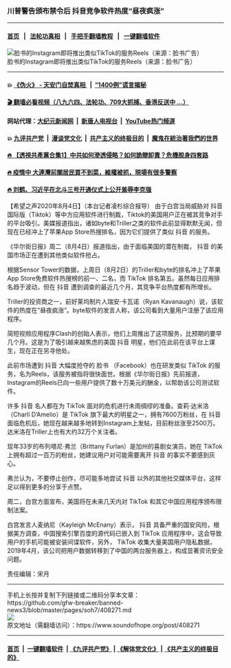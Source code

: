 ### 川普警告颁布禁令后 抖音竞争软件热度“昼夜疯涨”
------------------------

#### [首页](https://github.com/gfw-breaker/banned-news3/blob/master/README.md) &nbsp;&nbsp;|&nbsp;&nbsp; [法轮功真相](https://github.com/begood0513/basic/blob/master/README.md)  &nbsp;&nbsp;|&nbsp;&nbsp; [手把手翻墙教程](https://github.com/gfw-breaker/guides/wiki)  &nbsp;&nbsp;|&nbsp;&nbsp; [一键翻墙软件](https://github.com/gfw-breaker/nogfw/blob/master/README.md)  



<div><img alt="脸书的Instagram即将推出类似TikTok的服务Reels（来源：脸书广告）" src="https://img.soundofhope.org/2020-08/reel-1596602888612.jpg"/>
<br/><figcaption class="caption">
 脸书的Instagram即将推出类似TikTok的服务Reels（来源：脸书广告）
</figcaption></div><hr/>

#### 💥 [《伪火》 - 天安门自焚真相 ](http://141.164.51.119:10000/videos/blog/weihuo.html)&nbsp; |&nbsp; [“1400例”谎言揭秘  ](http://141.164.51.119:10000/videos/blog/jiexi1400.html)

#### [ 🎬  翻墙必看视频（八九六四、法轮功、709大抓捕、香港反送中 ...）](https://github.com/gfw-breaker/links/blob/master/banned.md)

#### 网站代理：[大纪元新闻网](http://167.172.10.89:10080/gb/) &nbsp;|&nbsp; [新唐人电视台](http://167.172.10.89:8808/gb/) &nbsp;|&nbsp; [YouTube热门频道](http://158.247.203.241/youtube.html)

#### 💥 [九评共产党](http://141.164.51.119:10000/videos/res/jiuping/)&nbsp; |&nbsp; [漫谈党文化](http://141.164.51.119:10000/videos/res/mtdwh/)&nbsp; |&nbsp; [共产主义的终极目的](http://141.164.51.119:10000/videos/res/zjmd/)&nbsp; |&nbsp; [魔鬼在統治著我們的世界](http://141.164.51.119:10000/videos/res/TheSpecter/)  

#### [ 🔥  【透視共產黨合集1】中共如何滲透侵略？如何詭辯卸責？危機脫身四套路](http://141.164.51.119:10000/videos/news/../res/detox/index.html)

#### [ 🔥  疫情中 大連灣前關居民買不到菜，維權被抓，現場有很多警察](http://141.164.51.119:10000/videos/news/../corona/index.html)

#### [ 🔥  刘鹤、习近平在北斗三号开通仪式上公开羞辱李克强](http://141.164.51.119:10000/videos/news/lkq.html)

<div><div class="Content__Wrapper sc-1bvya0-0 grZQxZ">
 <p class="meta-top">
  <span class="meta">
   【希望之声2020年8月4日】（本台记者凌杉综合报导）
  </span>
  由于白宫当局威胁对
  <ok href="/term/92620">
   抖音
  </ok>
  国际版（Tiktok）等中方应用软件进行制裁，Tiktok的美国用户正在被其竞争对手的平台吸引。美媒报道指出，诸如byte和Triller之类的软件此前显得默默无闻，但现在已经冲上了苹果App Store热搜排名，因为它们提供了类似
  <ok href="/term/92620">
   抖音
  </ok>
  的服务。
 </p>
 <p>
  《华尔街日报》周二（8月4日）报道指出，由于面临美国的潜在制裁，
  <ok href="/term/92620">
   抖音
  </ok>
  的美国市场正在遭到其他类似软件抢占。
 </p>
 <div class="AD_Embed__Wrap-sc-1xslmin-0 igMuqX module desktop">
  <div>
  </div>
 </div>
 <p>
  根据Sensor Tower的数据，上周日（8月2日）的Triller和byte的排名冲上了苹果App Store免费软件热搜榜的前一、二名，而
  <ok href="/term/116032">
   TikTok
  </ok>
  排名第五。虽然每日应用排名趋于波动，但在
  <ok href="/term/92620">
   抖音
  </ok>
  遭到调查的最近几个月，其竞争平台热度都有所增长。
 </p>
 <p>
  Triller的投资商之一，前好莱坞制片人瑞安·卡瓦诺（Ryan Kavanaugh）说，该软件的热度在“昼夜疯涨”。byte软件的发言人称，该公司看到大量用户注册了该应用程序。
 </p>
 <p>
  简短视频应用程序Clash的创始人表示，他们上周推出了这项服务，比预期的要早几个月。这是为了吸引越来越焦虑的美国
  <ok href="/term/92620">
   抖音
  </ok>
  明星，他们在此前在该平台上谋生，现在正在另寻他处。
 </p>
 <p>
  此前市场遭到
  <ok href="/term/92620">
   抖音
  </ok>
  大幅度抢夺的
  <ok href="/term/993">
   脸书
  </ok>
  （Facebook）也在研发类似
  <ok href="/term/116032">
   TikTok
  </ok>
  的服务，名为Reels，该服务被指将很快面世。根据《华尔街日报》先前报道，Instagram的Reels已向一些用户提供了数十万美元的酬金，以帮助该公司测试软件。
 </p>
 <p>
  许多
  <ok href="/term/92620">
   抖音
  </ok>
  名人都在为
  <ok href="/term/116032">
   TikTok
  </ok>
  面对的危机进行未雨绸缪的准备。查莉·达米洛（Charli D’Amelio）是
  <ok href="/term/116032">
   TikTok
  </ok>
  旗下最大的明星之一，拥有7600万粉丝，在
  <ok href="/term/92620">
   抖音
  </ok>
  面临危机后，她现在越来越多地转到Instagram上发帖，目前粉丝涨至2500万。达米洛在Triller上也有大约32万个关注者。
 </p>
 <p>
  现年33岁的布列塔尼·弗兰（Brittany Furlan）是加州的喜剧女演员，她在
  <ok href="/term/116032">
   TikTok
  </ok>
  上拥有超过一百万的粉丝，她建议用户对可能需要离开
  <ok href="/term/92620">
   抖音
  </ok>
  的事实不要感到灰心。
 </p>
 <p>
  弗兰认为，不要停止创作，尽可能多地尝试
  <ok href="/term/92620">
   抖音
  </ok>
  以外的其他社交媒体平台，这样足以得到更多的分享于点赞。
 </p>
 <p>
  周二，白宫方面宣布，美国将在未来几天内对
  <ok href="/term/116032">
   TikTok
  </ok>
  和其它中国应用程序颁布限制法案。
 </p>
 <p>
  白宫发言人麦纳尼（Kayleigh McEnany）表示，
  <ok href="/term/92620">
   抖音
  </ok>
  具备严重的国安风险，根据美方调查，中国搜索引擎百度的源代码已嵌入到
  <ok href="/term/116032">
   TikTok
  </ok>
  应用程序中，这会导致用户的手机可能被安装间谍软件，另外，
  <ok href="/term/116032">
   TikTok
  </ok>
  收集大量美国用户隐私数据，2019年4月，该公司把用户数据转移到了中国的两台服务器上，构成显著资讯安全问题。
 </p>
 <p class="meta-btm">
  责任编辑：宋月
 </p>
</div>
</div>
<hr/>
手机上长按并复制下列链接或二维码分享本文章：<br/>
https://github.com/gfw-breaker/banned-news3/blob/master/pages/soh7/408271.md <br/>
<a href='https://github.com/gfw-breaker/banned-news3/blob/master/pages/soh7/408271.md'><img src='https://github.com/gfw-breaker/banned-news3/blob/master/pages/soh7/408271.md.png'/></a> <br/>
原文地址（需翻墙访问）：https://www.soundofhope.org/post/408271


------------------------
#### [首页](https://github.com/gfw-breaker/banned-news3/blob/master/README.md) &nbsp;|&nbsp; [一键翻墙软件](https://github.com/gfw-breaker/nogfw/blob/master/README.md) &nbsp;| [《九评共产党》](https://github.com/gfw-breaker/9ping.md/blob/master/README.md#九评之一评共产党是什么) | [《解体党文化》](https://github.com/gfw-breaker/jtdwh.md/blob/master/README.md) | [《共产主义的终极目的》](https://github.com/gfw-breaker/gczydzjmd.md/blob/master/README.md)


<img src='http://gfw-breaker.win/banned-news3/pages/soh7/408271.md' width='0px' height='0px'/>